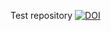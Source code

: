 Test repository
[![DOI](https://sandbox.zenodo.org/badge/243284542.svg)](https://sandbox.zenodo.org/badge/latestdoi/243284542)

